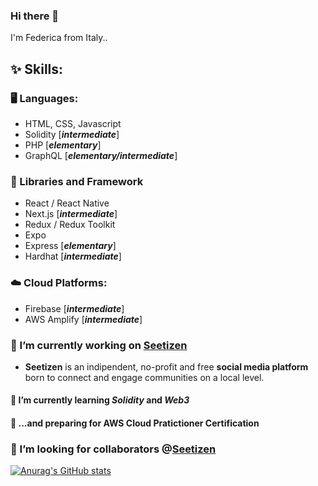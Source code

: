 ### Hi there 👋

I'm Federica from Italy..

## ✨ Skills:
### 🖥️ Languages:
- HTML, CSS, Javascript 
- Solidity [**_intermediate_**]
- PHP [**_elementary_**]
- GraphQL [**_elementary/intermediate_**]

### 🔨 Libraries and Framework
- React / React Native
- Next.js [**_intermediate_**]
- Redux / Redux Toolkit
- Expo
- Express [**_elementary_**]
- Hardhat [**_intermediate_**]

### ☁️ Cloud Platforms:
- Firebase [**_intermediate_**]
- AWS Amplify [**_intermediate_**]


### 🔭 I’m currently working on [Seetizen](https://seetizen.co)
- **Seetizen** is an indipendent, no-profit and free **social media platform** born to connect and engage communities on a local level.


#### 🌱 I’m currently learning *Solidity* and *Web3*
#### 📖 ...and preparing for AWS Cloud Pratictioner Certification

### 👯 I’m looking for collaborators @[Seetizen](https://seetizen.co) 

[![Anurag's GitHub stats](https://github-readme-stats.vercel.app/api?username=marianif)](https://github.com/anuraghazra/github-readme-stats)

